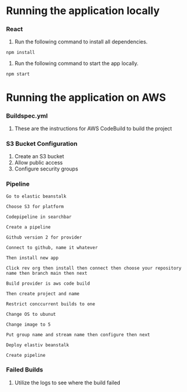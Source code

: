 # Running the application locally

### React
1. Run the following command to install all dependencies.
```
npm install
```
1. Run the following command to start the app locally.
```
npm start
```

# Running the application on AWS

### Buildspec.yml
1. These are the instructions for AWS CodeBuild to build the project

### S3 Bucket Configuration
1. Create an S3 bucket
2. Allow public access
3. Configure security groups



### Pipeline
    Go to elastic beanstalk

    Choose S3 for platform

    Codepipeline in searchbar

    Create a pipeline

    Github version 2 for provider

    Connect to github, name it whatever

    Then install new app

    Click rev org then install then connect then choose your repository name then branch main then next

    Build provider is aws code build

    Then create project and name

    Restrict conccurrent builds to one

    Change OS to ubunut

    Change image to 5

    Put group name and stream name then configure then next

    Deploy elastiv beanstalk

    Create pipeline
    
  ### Failed Builds
  1. Utilize the logs to see where the build failed
